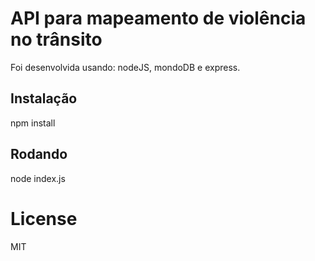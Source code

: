 # API para mapeamento de violência no trânsito

Foi desenvolvida usando: nodeJS, mondoDB e express.

## Instalação

npm install 

## Rodando

node index.js

# License

MIT
